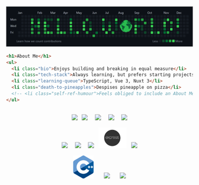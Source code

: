<!-- Custom "Hello, World!" Banner (Canva) -->
![Hello, World! Banner](hello-world-banner-v2.png)

```html
<h1>About Me</h1>
<ul>
  <li class="bio">Enjoys building and breaking in equal measure</li>
  <li class="tech-stack">Always learning, but prefers starting projects</li>
  <li class="learning-queue">TypeScript, Vue 3, Nuxt 3</li>
  <li class="death-to-pineapples">Despises pineapple on pizza</li>
  <!-- <li class="self-ref-humour">Feels obliged to include an About Me</li> -->
</ul>
```
<br>

<div align="center">
  <img width="55px" src="https://cdn.jsdelivr.net/gh/devicons/devicon/icons/html5/html5-plain-wordmark.svg">
  &nbsp; 
  
  <img width="55px" src="https://cdn.jsdelivr.net/gh/devicons/devicon/icons/css3/css3-plain-wordmark.svg">
  &nbsp; &nbsp;
  
  <img width="55px" src="https://cdn.jsdelivr.net/gh/devicons/devicon/icons/sass/sass-original.svg">
  &nbsp; &nbsp;

  <img width="55px" src="https://cdn.jsdelivr.net/gh/devicons/devicon/icons/javascript/javascript-plain.svg">
  &nbsp; &nbsp;

  <img width="55px" src="https://cdn.jsdelivr.net/gh/devicons/devicon/icons/typescript/typescript-plain.svg" />
</div>
<br>

<div align="center">
  <img width="55px" src="https://cdn.jsdelivr.net/gh/devicons/devicon/icons/vuejs/vuejs-original.svg">
  &nbsp; &nbsp;

  <img width="55px" src="https://cdn.jsdelivr.net/gh/devicons/devicon/icons/nuxtjs/nuxtjs-original.svg" />
  &nbsp; &nbsp;

  <img width="55px" src="https://cdn.jsdelivr.net/gh/devicons/devicon/icons/nodejs/nodejs-original.svg" />
  &nbsp;

  <img height="55px" src="expressjs_logo.png" />
  &nbsp; 

  <img width="55px" src="https://cdn.jsdelivr.net/gh/devicons/devicon/icons/mongodb/mongodb-original.svg" />
</div>
<br>

<div align="center">
  <img width="55px" src="cpp-logo.png">
  &nbsp; &nbsp; &nbsp;

  <img width="55px" src="https://cdn.jsdelivr.net/gh/devicons/devicon/icons/qt/qt-original.svg" />
  &nbsp; &nbsp; &nbsp;

  <img width="55px" src="https://cdn.jsdelivr.net/gh/devicons/devicon/icons/opencv/opencv-original.svg" />
</div>
<br>

<!-- Custom Contact Info Banner (Canva) -->
<!-- <img src="contact-info-design.png" alt="Contact Info Banner"> -->

<!-- Credits to Devicon for icons (https://devicon.dev/) -->
<link rel="stylesheet" href="https://cdn.jsdelivr.net/gh/devicons/devicon@v2.15.1/devicon.min.css">
